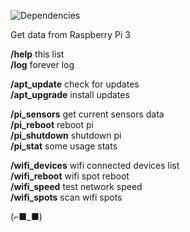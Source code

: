 ![Dependencies](https://david-dm.org/k03mad/raspi-tlgrm-bot.svg)

Get data from Raspberry Pi 3

**/help** this list  
**/log** forever log  
  
**/apt_update** check for updates  
**/apt_upgrade** install updates  
  
**/pi_sensors** get current sensors data  
**/pi_reboot** reboot pi  
**/pi_shutdown** shutdown pi  
**/pi_stat** some usage stats  
  
**/wifi_devices** wifi connected devices list  
**/wifi_reboot** wifi spot reboot  
**/wifi_speed** test network speed  
**/wifi_spots** scan wifi spots

(⌐■_■)